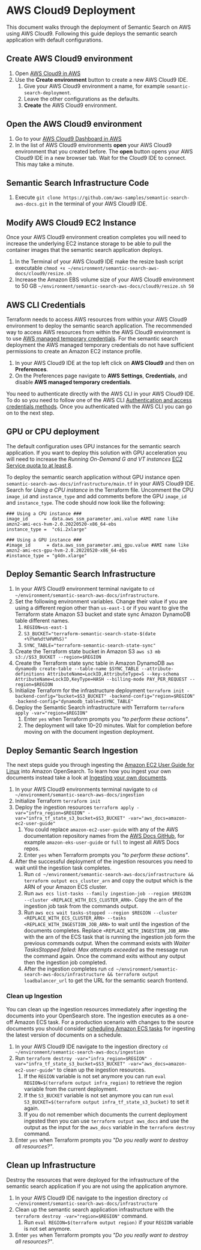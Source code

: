 # AWS Cloud9 Deployment
This document walks through the deployment of Semantic Search on AWS using AWS Cloud9. Following this guide deploys the semantic search application with default configurations.

## Create AWS Cloud9 environment
1. Open [AWS Cloud9 in AWS](https://console.aws.amazon.com/cloud9control/home)
2. Use the **Create environment** button to create a new AWS Cloud9 IDE.
    1. Give your AWS Cloud9 environment a name, for example `semantic-search-deployment`.
    2. Leave the other configurations as the defaults.
    3. **Create** the AWS Cloud9 environment.

## Open the AWS Cloud9 environment
1. Go to your [AWS Cloud9 Dashboard in AWS](https://console.aws.amazon.com/cloud9control/home)
2. In the list of AWS Cloud9 environments **open** your AWS Cloud9 environment that you created before. The **open** button opens your AWS Cloud9 IDE in a new browser tab. Wait for the Cloud9 IDE to connect. This may take a minute.

## Semantic Search Infrastructure Code
1. Execute `git clone https://github.com/aws-samples/semantic-search-aws-docs.git` in the terminal of your AWS Cloud9 IDE.

## Modify AWS Cloud9 EC2 Instance
Once your AWS Cloud9 environment creation completes you will need to increase the underlying EC2 instance storage to be able to pull the container images that the semantic search application deploys.
1. In the Terminal of your AWS Cloud9 IDE make the resize bash script executable `chmod +x ~/environment/semantic-search-aws-docs/cloud9/resize.sh`
2. Increase the Amazon EBS volume size of your AWS Cloud9 environment to 50 GB `~/environment/semantic-search-aws-docs/cloud9/resize.sh 50`

## AWS CLI Credentials
Terraform needs to access AWS resources from within your AWS Cloud9 environment to deploy the semantic search application. The recommended way to access AWS resources from within the AWS Cloud9 environment is to use [AWS managed temporary credentials](https://docs.aws.amazon.com/cloud9/latest/user-guide/security-iam.html#auth-and-access-control-temporary-managed-credentials-supported). For the semantic search deployment the AWS managed temporary credentials do not have sufficient permissions to create an Amazon EC2 instance profile.
1. In your AWS Cloud9 IDE at the top left click on **AWS Cloud9** and then on **Preferences**.
2. On the Preferences page navigate to **AWS Settings**, **Credentials**, and disable **AWS managed temporary credentials**.

You need to authenticate directly with the AWS CLI in your AWS Cloud9 IDE. To do so you need to follow one of the AWS CLI [Authentication and access credentials methods](https://docs.aws.amazon.com/cli/latest/userguide/cli-chap-authentication.html). Once you authenticated with the AWS CLI you can go on to the next step.

## GPU or CPU deployment
The default configuration uses GPU instances for the semantic search application. If you want to deploy this solution with GPU acceleration you will need to increase the _Running On-Demand G and VT instances_ [EC2 Service quota to at least 8](https://aws.amazon.com/premiumsupport/knowledge-center/ec2-instance-limit/).

To deploy the semantic search application without GPU instance open `semantic-search-aws-docs/infrastructure/main.tf` in your AWS Cloud9 IDE. Search for _Using a CPU instance_ in the Terraform file. Uncomment the CPU `image_id` and `instance_type` and add comments before the GPU `image_id` and `instance_type`. The code should now look like the following:
```
### Using a CPU instance ###
image_id      =  data.aws_ssm_parameter.ami.value #AMI name like amzn2-ami-ecs-hvm-2.0.20220520-x86_64-ebs
instance_type =  "c6i.2xlarge"

### Using a GPU instance ###
#image_id      = data.aws_ssm_parameter.ami_gpu.value #AMI name like amzn2-ami-ecs-gpu-hvm-2.0.20220520-x86_64-ebs
#instance_type = "g4dn.xlarge"
```

## Deploy Semantic Search Infrastructure
1. In your AWS Cloud9 environment terminal navigate to `cd ~/environment/semantic-search-aws-docs/infrastructure`.
2. Set the following environment variables. Change their value if you are using a different region other than `us-east-1` or if you want to give the Terraform state Amazon S3 bucket and state sync Amazon DynamoDB table different names.
    1. `REGION=us-east-1`
    2. `S3_BUCKET="terraform-semantic-search-state-$(date +%Y%m%dt%H%M%S)"`
    3. `SYNC_TABLE="terraform-semantic-search-state-sync"`
3. Create the Terraform state bucket in Amazon S3 `aws s3 mb s3://$S3_BUCKET --region=$REGION` 
4. Create the Terraform state sync table in Amazon DynamoDB `aws dynamodb create-table --table-name $SYNC_TABLE --attribute-definitions AttributeName=LockID,AttributeType=S --key-schema   AttributeName=LockID,KeyType=HASH --billing-mode PAY_PER_REQUEST --region=$REGION`
5. Initialize Terraform for the infrastructure deployment `terraform init -backend-config="bucket=$S3_BUCKET" -backend-config="region=$REGION" -backend-config="dynamodb_table=$SYNC_TABLE"`
6. Deploy the Semantic Search infrastructure with Terraform `terraform apply -var="region=$REGION"`
    1. Enter `yes` when Terraform prompts you _"to perform these actions"_.
    2. The deployment will take 10–20 minutes. Wait for completion before moving on with the document ingestion deployment.

## Deploy Semantic Search Ingestion
The next steps guide you through ingesting the [Amazon EC2 User Guide for Linux](https://docs.aws.amazon.com/AWSEC2/latest/UserGuide) into Amazon OpenSearch. To learn how you ingest your own documents instead take a look at [Ingesting your own documents](https://github.com/aws-samples/semantic-search-aws-docs/tree/main#ingesting-your-own-documents).
1. In your AWS Cloud9 environments terminal navigate to `cd ~/environment/semantic-search-aws-docs/ingestion`
2. Initialize Terraform `terraform init`
3. Deploy the ingestion resources `terraform apply -var="infra_region=$REGION" -var="infra_tf_state_s3_bucket=$S3_BUCKET" -var="aws_docs=amazon-ec2-user-guide"`
    1. You could replace `amazon-ec2-user-guide` with any of the AWS documentation repository names from the [AWS Docs GitHub](https://github.com/awsdocs), for example `amazon-eks-user-guide` or `full` to ingest all AWS Docs repos.
    2. Enter `yes` when Terraform prompts you _"to perform these actions"_. 
4. After the successful deployment of the ingestion resources you need to wait until the ingestion task completes.
    1. Run `cd ~/environment/semantic-search-aws-docs/infrastructure && terraform output ecs_cluster_arn` and copy the output which is the ARN of your Amazon ECS cluster.
    2. Run `aws ecs list-tasks --family ingestion-job --region $REGION --cluster <REPLACE_WITH_ECS_CLUSTER_ARN>`. Copy the arn of the ingestion job task from the commands output.
    3. Run `aws ecs wait tasks-stopped --region $REGION --cluster <REPLACE_WITH_ECS_CLUSTER_ARN> --tasks <REPLACE_WITH_INGESTION_JOB_ARN>` to wait until the ingestion of the documents completes. Replace `<REPLACE_WITH_INGESTION_JOB_ARN>` with the arn of the ECS task that is running the ingestion job form the previous commands output. When the command exists with _Waiter TasksStopped failed: Max attempts exceeded_ as the message run the command again. Once the command exits without any output then the ingestion job completed.
    4. After the ingestion completes run `cd ~/environment/semantic-search-aws-docs/infrastructure && terraform output loadbalancer_url` to get the URL for the semantic search frontend.

### Clean up Ingestion
You can clean up the ingestion resources immediately after ingesting the documents into your OpenSearch store. The ingestion executes as a one-off Amazon ECS task. For a production scenario with changes to the source documents you should consider [scheduling Amazon ECS tasks](https://docs.aws.amazon.com/AmazonECS/latest/developerguide/scheduling_tasks.html) for ingesting the latest version of documents on a schedule.
1. In your AWS Cloud9 IDE navigate to the ingestion directory `cd ~/environment/semantic-search-aws-docs/ingestion`
2. Run `terraform destroy -var="infra_region=$REGION" -var="infra_tf_state_s3_bucket=$S3_BUCKET" -var="aws_docs=amazon-ec2-user-guide"` to clean up the ingestion resources.
    1. If the `REGION` variable is not set anymore you can run `eval REGION=$(terraform output infra_region)` to retrieve the region variable from the current deployment.
    2. If the `S3_BUCKET` variable is not set anymore you can run `eval S3_BUCKET=$(terraform output infra_tf_state_s3_bucket)` to set it again.
    3. If you do not remember which documents the current deployment ingested then you can use `terraform output aws_docs` and use the output as the input for the `aws_docs` variable in the `terraform destroy` command.
3. Enter `yes` when Terraform prompts you _"Do you really want to destroy all resources?"_.

## Clean up Infrastructure
Destroy the resources that were deployed for the infrastructure of the semantic search application if you are not using the application anymore.
1. In your AWS Cloud9 IDE navigate to the ingestion directory `cd ~/environment/semantic-search-aws-docs/infrastructure`
2. Clean up the semantic search application infrastructure with the `terraform destroy -var="region=$REGION"` command. 
    1. Run `eval REGION=$(terraform output region)` if your `REGION` variable is not set anymore.
3. Enter `yes` when Terraform prompts you _"Do you really want to destroy all resources?"_.
